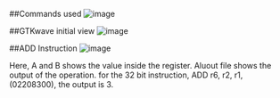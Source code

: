 ##Commands used
![image](https://github.com/user-attachments/assets/3eaef369-abfa-487f-b87b-1c3e79cb7d3c)

##GTKwave initial view
![image](https://github.com/user-attachments/assets/9456ea9a-0721-49c7-b5ff-86202b194af6)

##ADD Instruction
![image](https://github.com/user-attachments/assets/36544389-2ab7-4edd-80dd-4a82ba6f9a9a)

Here, A and B shows the value inside the register. Aluout file shows the output of the operation. for the 32 bit instruction, ADD r6, r2, r1, (02208300), the output is 3. 





